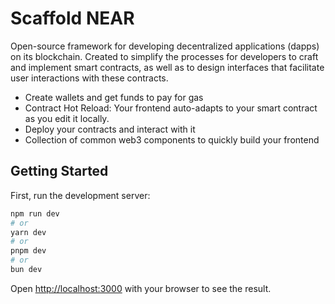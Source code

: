 
# Scaffold NEAR

Open-source framework for developing decentralized applications (dapps) on its blockchain. Created to simplify the processes for developers to craft and implement smart contracts, as well as to design interfaces that facilitate user interactions with these contracts.

* Create wallets and get funds to pay for gas
* Contract Hot Reload: Your frontend auto-adapts to your smart contract as you edit it locally.
* Deploy your contracts and interact with it
* Collection of common web3 components to quickly build your frontend

## Getting Started

First, run the development server:

```bash
npm run dev
# or
yarn dev
# or
pnpm dev
# or
bun dev
```

Open [http://localhost:3000](http://localhost:3000) with your browser to see the result.

